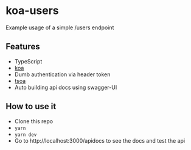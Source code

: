 # koa-users
Example usage of a simple /users endpoint
## Features
- TypeScript
- [koa](https://koajs.com/)
- Dumb authentication via header token
- [tsoa](https://tsoa-community.github.io/docs/)
- Auto building api docs using swagger-UI

## How to use it
- Clone this repo
- `yarn`
- `yarn dev`
- Go to http://localhost:3000/apidocs to see the docs and test the api
